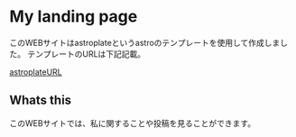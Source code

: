 # My landing page

このWEBサイトはastroplateというastroのテンプレートを使用して作成しました。
テンプレートのURLは下記記載。

[astroplateURL](https://github.com/zeon-studio/astroplate)

## Whats this

このWEBサイトでは、私に関することや投稿を見ることができます。
